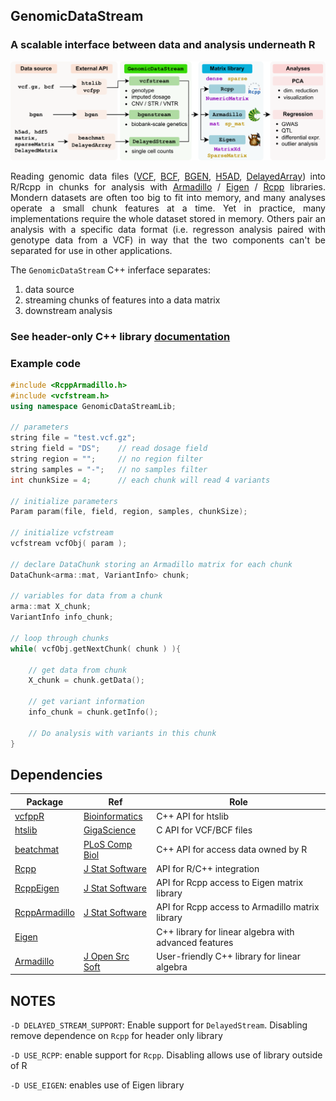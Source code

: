 


## GenomicDataStream 
### A scalable interface between data and analysis underneath R

![](man/figures/GenomicDataStream.png)

<div align="justify"> 
Reading genomic data files (<a href="https://www.ebi.ac.uk/training/online/courses/human-genetic-variation-introduction/variant-identification-and-analysis/understanding-vcf-format/">VCF</a>,
<a href="https://samtools.github.io/bcftools/howtos/index.html">BCF</a>,
<a href="https://www.chg.ox.ac.uk/~gav/bgen_format/index.html">BGEN</a>,
<a href="https://anndata.readthedocs.io/en/latest/index.html">H5AD</a>,
<a href="https://bioconductor.org/packages/DelayedArray">DelayedArray</a>) into R/Rcpp in chunks for analysis with <nobr><a href="https://doi.org/10.21105/joss.00026">Armadillo</a></nobr> / <a href="eigen.tuxfamily.org">Eigen</a> / <a href="https://www.rcpp.org">Rcpp</a> libraries.  Mondern datasets are often too big to fit into memory, and many analyses <nobr>operate</nobr> a small chunk features at a time.  Yet in practice, many implementations require the whole dataset stored in memory.  Others pair an analysis with a specific data format (i.e. regresson analysis paired with genotype data from a VCF) in way that the two components can't be separated for use in other applications.


The `GenomicDataStream` C++ inferface separates:
 
1. data source 
2. streaming chunks of features into a data matrix
3. downstream analysis  
</div> 

### See header-only C++ library [documentation](doxygen/html/index.html)
 

### Example code
```c++
#include <RcppArmadillo.h>
#include <vcfstream.h>
using namespace GenomicDataStreamLib;

// parameters 
string file = "test.vcf.gz";
string field = "DS";    // read dosage field
string region = "";     // no region filter
string samples = "-";   // no samples filter
int chunkSize = 4;      // each chunk will read 4 variants

// initialize parameters
Param param(file, field, region, samples, chunkSize);

// initialize vcfstream
vcfstream vcfObj( param );

// declare DataChunk storing an Armadillo matrix for each chunk
DataChunk<arma::mat, VariantInfo> chunk;

// variables for data from a chunk
arma::mat X_chunk;
VariantInfo info_chunk;

// loop through chunks
while( vcfObj.getNextChunk( chunk ) ){

    // get data from chunk
    X_chunk = chunk.getData();

    // get variant information
    info_chunk = chunk.getInfo();

    // Do analysis with variants in this chunk
}
```

 

## Dependencies

| Package | Ref | Role |
| - | --- | --------- |
[vcfppR](https://cran.r-project.org/package=vcfppR) | [Bioinformatics](https://doi.org/10.1093/bioinformatics/btae049)  | C++ API for htslib  |
[htslib](https://github.com/samtools/htslib) | [GigaScience](https://doi.org/10.1093/gigascience/giab007)  | C API for VCF/BCF files |
[beatchmat](https://bioconductor.org/packages/beachmat/) | [PLoS Comp Biol](https://doi.org/10.1371/journal.pcbi.1006135)  | C++ API for access data owned by R |
[Rcpp](https://cran.r-project.org/package=Rcpp)| [J Stat Software](https://doi.org/10.18637/jss.v040.i08) |  API for R/C++ integration
[RcppEigen](https://cran.r-project.org/package=RcppEigen) | [J Stat Software](https://doi.org/10.18637/jss.v052.i05) | API for Rcpp access to Eigen matrix library
[RcppArmadillo](https://cran.r-project.org/package=RcppArmadillo)| [J Stat Software](https://doi.org/10.18637/jss.v040.i08) | API for Rcpp access to Armadillo matrix library
[Eigen](eigen.tuxfamily.org) | |C++ library for linear algebra with advanced features
[Armadillo](https://arma.sourceforge.net) | [J Open Src Soft](https://doi.org/10.21105/joss.00026) | User-friendly C++ library for linear algebra


## NOTES
`-D DELAYED_STREAM_SUPPORT`: Enable support for `DelayedStream`.  Disabling remove dependence on `Rcpp` for header only library

`-D USE_RCPP`: enable support for `Rcpp`. Disabling allows use of library outside of R

`-D USE_EIGEN`: enables use of Eigen library


	
	
